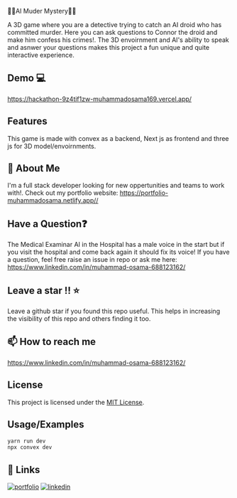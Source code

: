 
🎴🤖AI Muder Mystery🤖🎴

A 3D game where you are a detective trying to catch an AI droid who has committed murder. Here you can ask questions to Connor the droid and make him confess his crimes!.
The 3D envoirnment and AI's ability to speak and asnwer your questions makes this project a fun unique and quite interactive experience. 

## Demo 💻

https://hackathon-9z4tif1zw-muhammadosama169.vercel.app/


## Features

This game is made with convex as a backend, Next js as frontend and three js for 3D model/envoirnments.


## 🌠 About Me
I'm a full stack developer looking for new oppertunities and teams to work with!. Check out my portfolio website:
https://portfolio-muhammadosama.netlify.app//


## Have a Question❓
The Medical Examinar AI in the Hospital has a male voice in the start but if you visit the hospital and come back again it should fix its voice!
If you have a question, feel free raise an issue in repo or ask me here: https://www.linkedin.com/in/muhammad-osama-688123162/ 

## Leave a star !! ⭐
Leave a github star if you found this repo useful. This helps in increasing the visibility of this repo and others finding it too.

## 📫 How to reach me
https://www.linkedin.com/in/muhammad-osama-688123162/


## License

This project is licensed under the [MIT License](LICENSE).
## Usage/Examples

```javascript
yarn run dev
npx convex dev
```


## 🔗 Links
[![portfolio](https://img.shields.io/badge/my_portfolio-000?style=for-the-badge&logo=ko-fi&logoColor=white)](https://portfolio-muhammadosama.netlify.app//)
[![linkedin](https://img.shields.io/badge/linkedin-0A66C2?style=for-the-badge&logo=linkedin&logoColor=white)](https://www.linkedin.com/in/muhammad-osama-688123162/)


